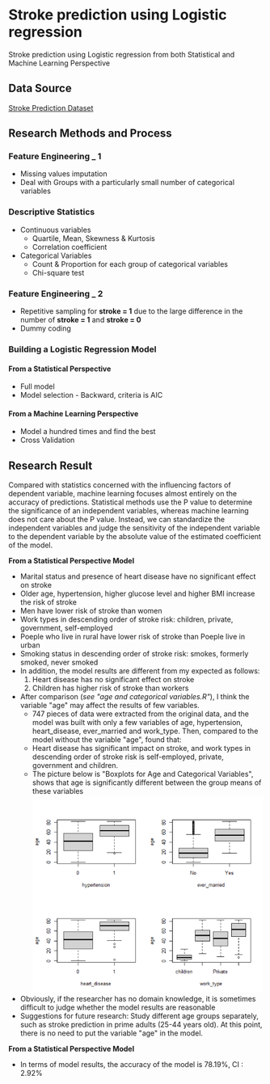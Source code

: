 # Stroke prediction using Logistic regression
Stroke prediction using Logistic regression from both Statistical and Machine Learning Perspective



## Data Source
[Stroke Prediction Dataset](https://www.kaggle.com/datasets/fedesoriano/stroke-prediction-dataset)



## Research Methods and Process

### Feature Engineering _ 1
* Missing values imputation
* Deal with Groups with a particularly small number of categorical variables

### Descriptive Statistics
* Continuous variables
  * Quartile, Mean, Skewness & Kurtosis
  * Correlation coefficient
* Categorical Variables
  * Count & Proportion for each group of categorical variables
  * Chi-square test

### Feature Engineering _ 2
* Repetitive sampling for **stroke = 1** due to the large difference in the number of **stroke = 1** and **stroke = 0**
* Dummy coding

### Building a Logistic Regression Model
#### From a Statistical Perspective
* Full model
* Model selection - Backward, criteria is AIC
#### From a Machine Learning Perspective
* Model a hundred times and find the best
* Cross Validation



## Research Result
Compared with statistics concerned with the influencing factors of dependent variable, machine learning focuses almost entirely on the accuracy of predictions. Statistical methods use the P value to determine the significance of an independent variables, whereas machine learning does not care about the P value. Instead, we can standardize the independent variables and judge the sensitivity of the independent variable to the dependent variable by the absolute value of the estimated coefficient of the model.

**From a Statistical Perspective Model**
* Marital status and presence of heart disease have no significant effect on stroke
* Older age, hypertension, higher glucose level and higher BMI increase the risk of stroke
* Men have lower risk of stroke than women
* Work types in descending order of stroke risk: children, private, government, self-employed
* Poeple who live in rural have lower risk of stroke than Poeple live in urban
* Smoking status in descending order of stroke risk: smokes, formerly smoked, never smoked
* In addition, the model results are different from my expected as follows:
  1. Heart disease has no significant effect on stroke
  2. Children has higher risk of stroke than workers
* After comparison (*see "age and categorical variables.R"*), I think the variable "age" may affect the results of few variables. 
  * 747 pieces of data were extracted from the original data, and the model was built with only a few variables of age, hypertension, heart_disease, ever_married and work_type. Then, compared to the model without the variable "age", found that:
  * Heart disease has significant impact on stroke, and work types in descending order of stroke risk is self-employed, private, government and children.
  * The picture below is "Boxplots for Age and Categorical Variables", shows that age is significantly different between the group means of these variables <br>
![Boxplots for Age and Categorical Variables](https://github.com/SajavaChang/Stroke-prediction-using-Logistic-regression/blob/main/Boxplots%20for%20Age%20and%20Categorical%20Variables.png)
* Obviously, if the researcher has no domain knowledge, it is sometimes difficult to judge whether the model results are reasonable
* Suggestions for future research: Study different age groups separately, such as stroke prediction in prime adults (25-44 years old). At this point, there is no need to put the variable "age" in the model.

**From a Statistical Perspective Model**
* In terms of model results, the accuracy of the model is 78.19%, CI : 2.92%
